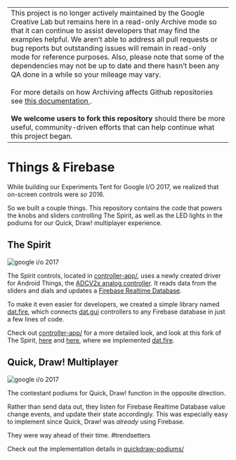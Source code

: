 <table>
  <tr>
    <td>
      This project is no longer actively maintained by the Google Creative Lab but remains here in a read-only Archive mode so that it can continue to assist developers that may find the examples helpful. We aren’t able to address all pull requests or bug reports but outstanding issues will remain in read-only mode for reference purposes. Also, please note that some of the dependencies may not be up to date and there hasn’t been any QA done in a while so your mileage may vary.
      <br><br>
      For more details on how Archiving affects Github repositories see <a href="https://docs.github.com/en/github/creating-cloning-and-archiving-repositories/about-archiving-repositories">this documentation </a>.
      <br><br>
      <b>We welcome users to fork this repository</b> should there be more useful, community-driven efforts that can help continue what this project began.
    </td>
  </tr>
</table>


Things &amp; Firebase
===

While building our Experiments Tent for Google I/O 2017, we realized that 
on-screen controls were <i>so</i> 2016. 

So we built a couple things. This repository contains the code that powers the knobs 
and sliders controlling The Spirit, as well as the LED lights in the podiums for our
Quick, Draw! multiplayer experience.

The Spirit
---

![google i/o 2017](controller-app/imgs/spirit-1.jpg)

The Spirit controls, located in [controller-app/](controller-app/), uses a newly 
created driver for Android Things, the [ADCV2x analog controller](). It reads
data from the sliders and dials and updates a
[Firebase Realtime Database](https://firebase.google.com/docs/database/). 
  
To make it even easier for developers, we created a simple library named 
[dat.fire](https://github.com/googlecreativelab/dat.fire), which connects 
[dat.gui](https://github.com/dataarts/dat.gui) controllers to any Firebase database 
in just a few lines of code. 

Check out [controller-app/](controller-app/) for a more detailed look, and look at this fork
of The Spirit, [here](https://github.com/trippedout/The-Spirit/blob/master/src/index.js#L55) 
and [here](https://github.com/trippedout/The-Spirit/blob/master/src/index.js#L185-L191), 
where we implemented [dat.fire](https://github.com/googlecreativelab/dat.fire).

Quick, Draw! Multiplayer
---

![google i/o 2017](quickdraw-podiums/imgs/io-setup.jpg)

The contestant podiums for Quick, Draw! function in the opposite direction.
 
Rather than send data out, they listen for Firebase Realtime Database value change
events, and update their state accordingly. This was especially easy to implement
since Quick, Draw! was <i>already</i> using Firebase. 

They were way ahead of their time. #trendsetters

Check out the implementation details in [quickdraw-podiums/](quickdraw-podiums/)
